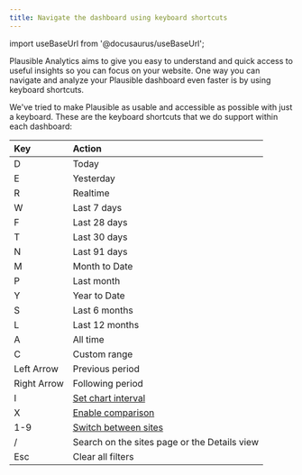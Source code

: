 ```yaml
---
title: Navigate the dashboard using keyboard shortcuts
---
```


import useBaseUrl from '@docusaurus/useBaseUrl';

Plausible Analytics aims to give you easy to understand and quick access to useful insights so you can focus on your website. One way you can navigate and analyze your Plausible dashboard even faster is by using keyboard shortcuts. 

We've tried to make Plausible as usable and accessible as possible with just a keyboard. These are the keyboard shortcuts that we do support within each dashboard:

| Key         | Action            |
| :---------- | :---------------- |
| D           | Today             |
| E           | Yesterday         |
| R           | Realtime          |
| W           | Last 7 days       |
| F           | Last 28 days      |
| T           | Last 30 days      |
| N           | Last 91 days      |
| M           | Month to Date     |
| P           | Last month        |
| Y           | Year to Date      |
| S           | Last 6 months     |
| L           | Last 12 months    |
| A           | All time          |
| C           | Custom range      |
| Left Arrow  | Previous period   |
| Right Arrow | Following period  |
| I           | [Set chart interval](guided-tour.md#set-a-different-chart-interval)      |
| X           | [Enable comparison](compare-stats.md) |
| 1-9         | [Switch between sites](landing-page.md#pin-your-most-used-sites-for-quick-access) |
| /           | Search on the sites page or the Details view |
| Esc         | Clear all filters |
